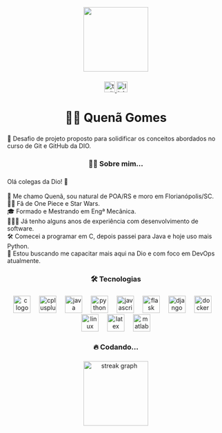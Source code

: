 <div align="center">
  <img height="150" src="https://media.giphy.com/media/U2fpTR4zq6LuEDFmS1/giphy.gif"  />
</div>

###

<div align="center">
  <a href="https://twitter.com/qgom3s" target="_blank">
    <img src="https://img.shields.io/static/v1?message=Me%20siga!&logo=twitter&label=&color=8c7ae6&logoColor=white&labelColor=&style=for-the-badge" height="25" alt="twitter logo"  />
  </a>
  <a href="https://www.linkedin.com/in/qgom3s/" target="_blank">
    <img src="https://img.shields.io/static/v1?message=Me%20Adicione&logo=linkedin&label=&color=8c7ae6&logoColor=white&labelColor=&style=for-the-badge" height="25" alt="linkedin logo"  />
  </a>
</div>

###

<h1 align="center">🖖🏻 Quenã Gomes</h1>

###

<p align="left">🎯 Desafio de projeto proposto para solidificar os conceitos abordados no curso de Git e GitHub da DIO.</p>

###

<h3 align="center">👩‍💻  Sobre mim...</h3>

###

<p align="left">Olá colegas da Dio! 👋<br><br>🤠 Me chamo Quenã, sou natural de POA/RS e moro em Florianópolis/SC.<br>🏴‍☠️ Fã de One Piece e Star Wars.<br>🎓 Formado e Mestrando em Engª Mecânica.<br>👨🏻‍🔧 Já tenho alguns anos de experiência com desenvolvimento de software.<br>🛠 Comecei a programar em C, depois passei para Java e hoje uso mais Python.<br>📒 Estou buscando me capacitar mais aqui na Dio e com foco em DevOps atualmente.</p>

###

<h3 align="center">🛠 Tecnologias</h3>

###

<div align="center">
  <img src="https://cdn.jsdelivr.net/gh/devicons/devicon/icons/c/c-original.svg" height="40" alt="c logo"  />
  <img width="12" />
  <img src="https://cdn.jsdelivr.net/gh/devicons/devicon/icons/cplusplus/cplusplus-original.svg" height="40" alt="cplusplus logo"  />
  <img width="12" />
  <img src="https://cdn.jsdelivr.net/gh/devicons/devicon/icons/java/java-original.svg" height="40" alt="java logo"  />
  <img width="12" />
  <img src="https://cdn.jsdelivr.net/gh/devicons/devicon/icons/python/python-original.svg" height="40" alt="python logo"  />
  <img width="12" />
  <img src="https://cdn.jsdelivr.net/gh/devicons/devicon/icons/javascript/javascript-original.svg" height="40" alt="javascript logo"  />
  <img width="12" />
  <img src="https://cdn.jsdelivr.net/gh/devicons/devicon/icons/flask/flask-original.svg" height="40" alt="flask logo"  />
  <img width="12" />
  <img src="https://cdn.jsdelivr.net/gh/devicons/devicon/icons/django/django-plain.svg" height="40" alt="django logo"  />
  <img width="12" />
  <img src="https://cdn.jsdelivr.net/gh/devicons/devicon/icons/docker/docker-original.svg" height="40" alt="docker logo"  />
  <img width="12" />
  <img src="https://cdn.jsdelivr.net/gh/devicons/devicon/icons/linux/linux-original.svg" height="40" alt="linux logo"  />
  <img width="12" />
  <img src="https://cdn.jsdelivr.net/gh/devicons/devicon/icons/latex/latex-original.svg" height="40" alt="latex logo"  />
  <img width="12" />
  <img src="https://cdn.jsdelivr.net/gh/devicons/devicon/icons/matlab/matlab-original.svg" height="40" alt="matlab logo"  />
</div>

###

<h3 align="center">🔥   Codando...</h3>

###

<div align="center">
  <img src="https://streak-stats.demolab.com?user=6r1nchy&locale=pt-br&mode=daily&theme=dracula&hide_border=false&border_radius=5&order=3" height="150" alt="streak graph"  />
</div>

###